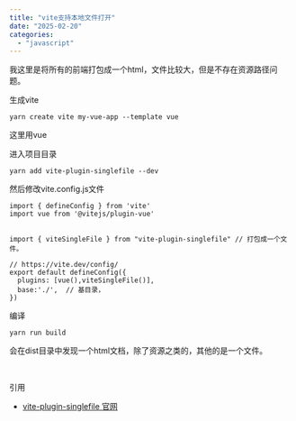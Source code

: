 ```yaml
---
title: "vite支持本地文件打开"
date: "2025-02-20"
categories: 
  - "javascript"
---
```


我这里是将所有的前端打包成一个html，文件比较大，但是不存在资源路径问题。

生成vite

```
yarn create vite my-vue-app --template vue
```

这里用vue

进入项目目录

```
yarn add vite-plugin-singlefile --dev
```

然后修改vite.config.js文件

```
import { defineConfig } from 'vite'
import vue from '@vitejs/plugin-vue'


import { viteSingleFile } from "vite-plugin-singlefile" // 打包成一个文件。

// https://vite.dev/config/
export default defineConfig({
  plugins: [vue(),viteSingleFile()],
  base:'./',  // 基目录，
})
```

编译

```
yarn run build
```

会在dist目录中发现一个html文档，除了资源之类的，其他的是一个文件。

 

引用

- [vite-plugin-singlefile 官网](https://www.npmjs.com/package/vite-plugin-singlefile)
